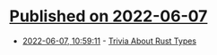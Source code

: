 # [Published on 2022-06-07](index.md)

* [2022-06-07, 10:59:11](https://news.ycombinator.com/item?id=31652363) - [Trivia About Rust Types](https://www.thecodedmessage.com/posts/trivia-rust-types/)
